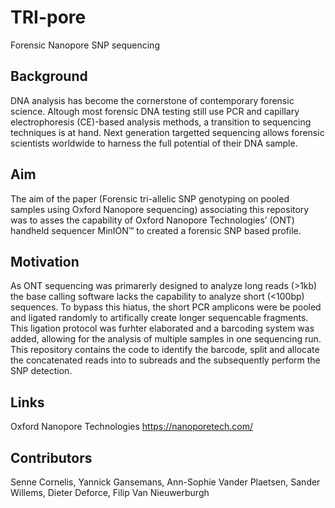 # TRI-pore

Forensic Nanopore SNP sequencing

## Background

DNA analysis has become the cornerstone of contemporary forensic science. Altough most forensic DNA testing still use PCR and capillary electrophoresis (CE)-based analysis methods, a transition to sequencing techniques is at hand.
Next generation targetted sequencing allows forensic scientists worldwide to harness the full potential of their DNA sample. 

## Aim

The aim of the paper (Forensic tri-allelic SNP genotyping on pooled samples using Oxford Nanopore sequencing) associating this repository was to asses the capability of Oxford Nanopore Technologies’ (ONT) handheld sequencer MinION™ to created a forensic SNP based profile. 


## Motivation

As ONT sequencing was primarerly designed to analyze long reads (>1kb) the base calling software lacks the capability to analyze short (<100bp) sequences. 
To bypass this hiatus, the short PCR amplicons were be pooled and ligated randomly to artifically create longer sequencable fragments.
This ligation protocol was furhter elaborated and a barcoding system was added, allowing for the analysis of multiple samples in one sequencing run. 
This repository contains the code to identify the barcode, split and allocate the concatenated reads into to subreads and the subsequently perform the SNP detection. 

## Links

Oxford Nanopore Technologies
https://nanoporetech.com/


## Contributors

Senne Cornelis,
Yannick Gansemans,
Ann-Sophie Vander Plaetsen,
Sander Willems,
Dieter Deforce,
Filip Van Nieuwerburgh 
